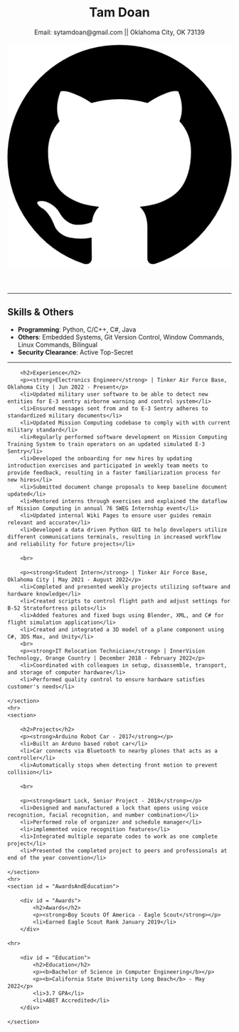 
<html lang="en">
<head>
    <meta charset="UTF-8">
    <meta name="viewport" content="width=device-width, initial-scale=1.0">
    <link rel="stylesheet" href="style.css">
</head>
<body>
    <header id = "header">
            <h1>Tam Doan</h1>
            <div id = "contact">
                <p>Email: sytamdoan@gmail.com  ||   Oklahoma City, OK 73139</p>
                <a href="https://github.com/sytamdoan?tab=repositories">
                    <img src="GitHub.png" alt="Github Page">
                </a>
            </div>
    </header>
    <hr>
    <section>
        <h2>Skills &amp; Others</h2>
        <ul>
            <li><b>Programming</b>: Python, C/C++, C#, Java</li>
            <li><b>Others</b>: Embedded Systems, Git Version Control, Window Commands, Linux Commands, Bilingual</li>
            <li><b>Security Clearance</b>: Active Top-Secret</li>
        </ul>
    </section>
    <hr>
    <section>
        
        <h2>Experience</h2>
        <p><strong>Electronics Engineer</strong> | Tinker Air Force Base, Oklahoma City | Jun 2022 - Present</p>
        <li>Updated military user software to be able to detect new entities for E-3 sentry airborne warning and control system</li>
        <li>Ensured messages sent from and to E-3 Sentry adheres to standardized military documents</li>
        <li>Updated Mission Computing codebase to comply with with current military standard</li>
        <li>Regularly performed software development on Mission Computing Training System to train operators on an updated simulated E-3 Sentry</li>
        <li>Developed the onboarding for new hires by updating introduction exercises and participated in weekly team meets to provide feedback, resulting in a faster familiarization process for new hires</li>
        <li>Submitted document change proposals to keep baseline document updated</li>
        <li>Mentored interns through exercises and explained the dataflow of Mission Computing in annual 76 SWEG Internship event</li>
        <li>Updated internal Wiki Pages to ensure user guides remain relevant and accurate</li>
        <li>Developed a data driven Python GUI to help developers utilize different communications terminals, resulting in increased workflow and reliability for future projects</li>
        
        <br>
        
        <p><strong>Student Intern</strong> | Tinker Air Force Base, Oklahoma City | May 2021 - August 2022</p>
        <li>Completed and presented weekly projects utilizing software and hardware knowledge</li>
        <li>Created scripts to control flight path and adjust settings for B-52 Stratofortress pilots</li>
        <li>Added features and fixed bugs using Blender, XML, and C# for flight simulation application</li>
        <li>Created and integrated a 3D model of a plane component using C#, 3DS Max, and Unity</li>
        <br>
        <p><strong>IT Relocation Technician</strong> | InnerVision Technology, Orange Country | December 2018 - February 2022</p>
        <li>Coordinated with colleagues in setup, disassemble, transport, and storage of computer hardware</li>
        <li>Performed quality control to ensure hardware satisfies customer's needs</li>
        
    </section>
    <hr>
    <section>
        
        <h2>Projects</h2>
        <p><strong>Arduino Robot Car - 2017</strong></p>
        <li>Built an Arduno based robot car</li>
        <li>Car connects via Bluetooth to nearby plones that acts as a controller</li>
        <li>Automatically stops when detecting front motion to prevent collision</li>
        
        <br>
        
        <p><strong>Smart Lock, Senior Project - 2018</strong></p>
        <li>Designed and manufactured a lock that opens using voice recognition, facial recognition, and number combination</li>
        <li>Performed role of organizer and schedule manager</li>
        <li>implemented voice recognition features</li>
        <li>Integrated multiple separate codes to work as one complete project</li>
        <li>Presented the completed project to peers and professionals at end of the year convention</li>
        
    </section>
    <hr>
    <section id = "AwardsAndEducation">
        
        <div id = "Awards">
            <h2>Awards</h2>
            <p><strong>Boy Scouts Of America - Eagle Scout</strong></p>
            <li>Earned Eagle Scout Rank January 2019</li>
        </div>
    
    <hr>
        
        <div id = "Education">
            <h2>Education</h2>
            <p><b>Bachelor of Science in Computer Engineering</b></p>
            <p><b>California State University Long Beach</b> - May 2022</p>
            <li>3.7 GPA</li>
            <li>ABET Accredited</li>
        </div>
        
    </section>
    
</body>
</html>
